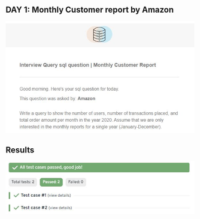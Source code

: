 ## DAY 1: Monthly Customer report by Amazon  
  
![Question of the day](Question_of_the_day_01.JPG)
  
## Results  
  
![Results of the day](Result_of_the_day_01.JPG)
